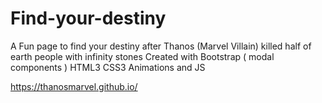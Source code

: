 # Find-your-destiny
A Fun page to find your destiny after Thanos (Marvel Villain) killed half of earth people with infinity stones
Created with Bootstrap ( modal components ) HTML3 CSS3 Animations and JS

https://thanosmarvel.github.io/
